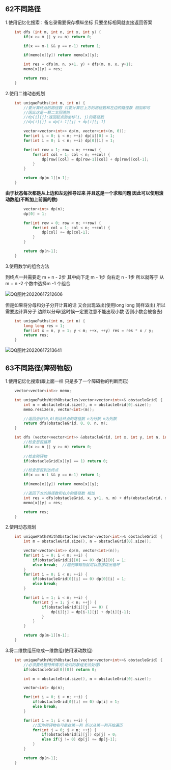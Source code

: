 

## 62不同路径

1.使用记忆化搜索：备忘录需要保存横纵坐标  只要坐标相同就直接返回答案

```c++
    int dfs (int m, int n, int x, int y) {
        if(x >= m || y >= n) return 0;

        if(x == m-1 && y == n-1) return 1;

        if(memo[x][y]) return memo[x][y];

        int res = dfs(m, n, x+1, y) + dfs(m, n, x, y+1);
        memo[x][y] = res;

        return res; 
    }
```



2.使用二维动态规划

```c++
    int uniquePaths(int m, int n) {
        //要计算终点的路径数 只要计算它上方的路径数和左边的路径数 相加即可
        //因此这是一颗二叉回溯树
        //dp[i][j]:返回起点到坐标(i, j)的路径数
        //dp[i][j] = dp[i-1][j] + dp[i][j-1]

        vector<vector<int>> dp(m, vector<int>(n, 0));
        for(int i = 0; i < m; ++i) dp[i][0] = 1;
        for(int i = 0; i < n; ++i) dp[0][i] = 1;

        for(int row = 1; row < m; ++row) {
            for(int col = 1; col < n; ++col) {
                dp[row][col] = dp[row-1][col] + dp[row][col-1]; 
            }
        }

        return dp[m-1][n-1];
    }
```

**由于状态每次都是从上边和左边推导过来  并且这是一个求和问题  因此可以使用滚动数组(不断加上前面的数)**

```c++
        vector<int> dp(n);
        dp[0] = 1;

        for(int row = 0; row < m; ++row) {
            for(int col = 1; col < n; ++col) {
                dp[col] += dp[col-1];
            }
        }

        return dp[n-1];
    }
```



3.使用数学的组合方法

到终点一共需要走 m + n - 2步  其中向下走 m - 1步 向右走 n - 1步   所以就等于 从m + n -2 个数中选择m -1 个组合

![QQ图片20220617212606](C:\Users\14493\Desktop\img\QQ图片20220617212606.png) 

但是如果将分母和分子分开计算的话  又会出现溢出(使用long long 同样溢出)  所以需要边计算分子 边除以分母(这时候一定要注意不能出现小数 否则小数会被舍去)

```c++
    int uniquePaths(int m, int n) {
        long long res = 1;
        for(int x = n, y = 1; y < m; ++x, ++y) res = res * x / y;
        return res;
    }
```

![QQ图片20220617213641](C:\Users\14493\Desktop\img\QQ图片20220617213641.png) 



## 63不同路径(障碍物版)

1.使用记忆化搜索(跟上面一样 只是多了一个障碍物的判断而已)

```c++
    vector<vector<int>> memo;

    int uniquePathsWithObstacles(vector<vector<int>>& obstacleGrid) {
        int n = obstacleGrid.size(), m = obstacleGrid[0].size();
        memo.resize(n, vector<int>(m));

        //返回坐标(0,0)到达终点的路径数 n为行数 m为列数
        return dfs(obstacleGrid, 0, 0, n, m);
    }

    int dfs (vector<vector<int>> &obstacleGrid, int x, int y, int n, int m) {
        //检查是否越界
        if(x >= n || y >= m) return 0;
            
        //检查障碍物
        if(obstacleGrid[x][y] == 1) return 0;

        //检查是否到达终点
        if(x == n-1 && y == m-1) return 1;

        if(memo[x][y]) return memo[x][y];

        //返回下方的路径数和右方的路径数 相加
        int res = dfs(obstacleGrid, x, y+1, n, m) + dfs(obstacleGrid, x+1, y, n, m);
        memo[x][y] = res;

        return res;
    }
```



2.使用动态规划 

```c++
    int uniquePathsWithObstacles(vector<vector<int>>& obstacleGrid) {
        int m = obstacleGrid.size(), n = obstacleGrid[0].size();

        vector<vector<int>> dp(m, vector<int>(n));
        for(int i = 0; i < m; ++i) {
            if(obstacleGrid[i][0] == 0) dp[i][0] = 1;
            else break;  //碰到障碍物就可以直接跳出循环
        }
        for(int i = 0; i < n; ++i) {
            if(obstacleGrid[0][i] == 0) dp[0][i] = 1;
            else break;
        }

        for(int i = 1; i < m; ++i) {
            for(int j = 1; j < n; ++j) {
                if(obstacleGrid[i][j] == 0) {
                    dp[i][j] = dp[i-1][j] + dp[i][j-1];
                }
            }
        }

        return dp[m-1][n-1];
    }
```



3.将二维数组压缩成一维数组(使用滚动数组)

```c++
    int uniquePathsWithObstacles(vector<vector<int>>& obstacleGrid) {
        //必须要处理特殊情况(动归的数组无法处理)
        if(obstacleGrid[0][0]) return 0;

        int m = obstacleGrid.size(), n = obstacleGrid[0].size();

        vector<int> dp(n);

        for(int i = 0; i < n; ++i) {
            if(obstacleGrid[0][i] == 0) dp[i] = 1;
            else break;
        }

        for(int i = 1; i < m; ++i) {
            //因为障碍物有可能在第一列 所以从第一列开始遍历
            for(int j = 0; j < n; ++j) {
                if(obstacleGrid[i][j]) dp[j] = 0;
                else if(j != 0) dp[j] += dp[j-1];
            }
        }

        return dp[n-1];
    }
```

